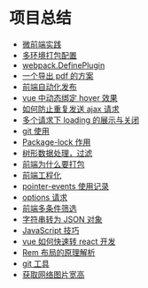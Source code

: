 <!--
 * @Author: hejianfang
 * @Email: hejianfang@meishubao.com
 * @Date: 2021-08-11 10:32:39
 * @LastEditors: hejianfang
 * @LastEditTime: 2021-08-30 18:51:52
 * @Description:
-->

# 项目总结

- [微前端实践](/page1/qiankun/)
- [多环境打包配置](/page1/build/)
- [webpack.DefinePlugin](/page1/webpack/)
- [一个导出 pdf 的方案](/page1/exportPdf/)
- [前端自动化发布](/page1/scp2/)
- [vue 中动态绑定 hover 效果](/page1/hover/)
- [如何防止重复发送 ajax 请求](/page1/axios/)
- [多个请求下 loading 的展示与关闭](/page1/loading/)
- [git 使用](/page1/git/)
- [Package-lock 作用](/page1/package/)
- [树形数据处理，过滤](/page1/tree/)
- [前端为什么要打包](/page1/build1/)
- [前端工程化](/page1/engineering/)
- [pointer-events 使用记录](/page1/pointer/)
- [options 请求](/page1/options/)
- [前端多条件筛选](/page1/select/)
- [字符串转为 JSON 对象](/page1/字符串转为JSON对象/)
- [JavaScript 技巧](/page1/JavaScript技巧/)
- [vue 如何快速转 react 开发](/page1/vue如何快速转react开发/)
- [Rem 布局的原理解析](/page1/Rem布局的原理解析/)
- [git 工具](/page1/git_release/)
- [获取网络图片宽高](/page1/img/)
